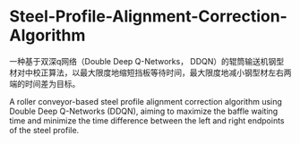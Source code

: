 # Steel-Profile-Alignment-Correction-Algorithm
一种基于双深q网络（Double Deep Q-Networks， DDQN）的辊筒输送机钢型材对中校正算法，以最大限度地缩短挡板等待时间，最大限度地减小钢型材左右两端的时间差为目标。

A roller conveyor-based steel profile alignment correction algorithm using Double Deep Q-Networks (DDQN), aiming to maximize the baffle waiting time and minimize the time difference between the left and right endpoints of the steel profile. 
